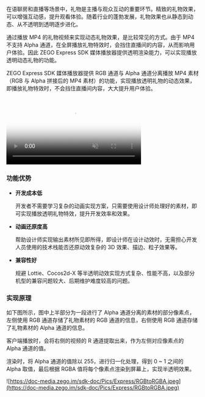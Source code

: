 在语聊房和直播等场景中，礼物是主播与观众互动的重要环节。精致的礼物效果，可以增强互动感，提升观看体验。随着行业的蓬勃发展，礼物效果也从静态到动态、从不透明到透明逐步进化。

通过播放 MP4 的礼物视频来实现动态礼物效果，是比较常见的方式。由于 MP4 不支持 Alpha 通道，在全屏播放礼物特效时，会挡住直播间的内容，从而影响用户体验。因此 ZEGO Express SDK 媒体播放器提供透明渲染能力，可以实现播放透明动态礼物的功能。

ZEGO Express SDK 媒体播放器提供 RGB 通道与 Alpha 通道分离播放 MP4 素材（RGB 与 Alpha 拼接后的 MP4 素材）的功能，实现播放透明礼物的动态效果，即播放礼物特效时，不会挡住直播间内容，大大提升用户体验。

<video poster="https://doc-media.zego.im/sdk-doc/Pics/Express/gift_special_effects.png" src="https://doc-media.zego.im/sdk-doc/doc/video/Express_Video_SDK/gift_special_effects.mp4" width="70%" muted="true" loop="true" autoplay="autoplay" preload="auto" nocontrols></video>

### 功能优势

- **开发成本低**

    开发者不需要学习复杂的动画实现方案，只需要使用设计师处理好的素材，即可实现播放透明礼物特效，提升开发效率和效果。

- **动画还原度高**

    帮助设计师实现输出素材所见即所得，即设计师在设计动效时，无需担心开发人员使用的技术栈能否还原动效复杂的 3D 效果、描边、粒子效果等。

- **兼容性好**

    规避 Lottie、Cocos2d-X 等半透明动效实现方式复杂、性能不高，以及部分机型的兼容问题较大、后期维护难度较高的问题。

### 实现原理

如下图所示，图中上半部分为一段进行了 Alpha 通道分离的素材的部分像素点，左侧使用 RGB 通道存储了礼物素材的 RGB 通道的信息，右侧使用 RGB 通道存储了礼物素材的 Alpha 通道的信息。

客户端播放时，会将右侧的视频的 R 通道提取出来，作为左侧对应像素点的 Alpha 通道的值。

渲染时，将 Alpha 通道的值除以 255，进行归一化处理，得到 0 ~ 1 之间的 Alpha 取值，最后根据 RGBA 值将每个像素点渲染到屏幕上，实现半透明效果。

![https://doc-media.zego.im/sdk-doc/Pics/Express/RGBtoRGBA.jpeg](https://doc-media.zego.im/sdk-doc/Pics/Express/RGBtoRGBA.jpeg)





























